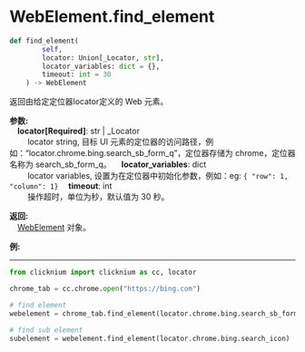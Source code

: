 
# WebElement.find_element
```python
def find_element(
        self,
        locator: Union[_Locator, str],
        locator_variables: dict = {},
        timeout: int = 30
    ) -> WebElement
```  

返回由给定定位器locator定义的 Web 元素。

**参数:**  
    &emsp;**locator[Required]**: str | _Locator   
        &emsp;&emsp; locator string, 目标 UI 元素的定位器的访问路径，例如：“locator.chrome.bing.search_sb_form_q”，定位器存储为 chrome，定位器名称为 search_sb_form_q。
    &emsp;**locator_variables**: dict  
        &emsp;&emsp; locator variables, 设置为在定位器中初始化参数，例如：eg: `{ "row": 1,  "column": 1}`
    &emsp;**timeout**: int  
        &emsp;&emsp; 操作超时，单位为秒，默认值为 30 秒。

**返回:**  
    &emsp;[WebElement](webelement.md) 对象。

**例:**
***
```python
from clicknium import clicknium as cc, locator

chrome_tab = cc.chrome.open("https://bing.com")

# find element
webelement = chrome_tab.find_element(locator.chrome.bing.search_sb_form_q)

# find sub element   
subelement = webelement.find_element(locator.chrome.bing.search_icon)

```